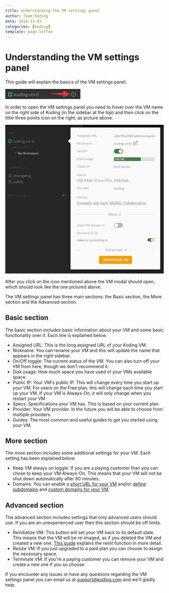 ```yaml
---
title: Understanding the VM settings panel
author: Team Koding
date: 2014-11-03
categories: [koding]
template: page.toffee
---
```


# Understanding the VM settings panel

This guide will explain the basics of the VM settings panel.

![VM Panel 1](uvms2.png)

In order to open the VM settings panel you need to hover over the VM name on the right side of Koding (in the sidebar at the top) and then click on the little three points icon on the right, as picture above.

![VM Panel 2](uvms1.png)

After you click on the icon mentioned above the VM modal should open, which should look like the one pictured above.

The VM settings panel has three main sections: the Basic section, the More section and the Advanced section.

## Basic section

The basic section includes basic information about your VM and some basic functionality over it. Each line is explained below.

* Assigned URL: This is the long assigned URL of your Koding VM.
* Nickname: You can rename your VM and this will update the name that appears in the right sidebar.
* On/Off toggle: The current status of the VM. You can also turn off your VM from here, though we don't recommend it.
* Disk usage: How much space you have used of your VMs available space.
* Public IP: Your VM's public IP. This will change every time you start up your VM. For users on the Free plan, this will change each time you start up your VM. If your VM is Always-On, it will only change when you restart your VM.
* Specs: Specifications your VM has. This is based on your current plan.
* Provider: Your VM provider. In the future you will be able to choose from multiple providers.
* Guides: The most common and useful guides to get you started using your VM.

## More section

The more section includes some additional settings for your VM. Each setting has been explained below.

* Keep VM always on toggle: If you are a paying customer than you can chose to keep your VM Always-On. This means that your VM will not be shut down automatically after 60 minutes.
* Domains: You can enable a [short URL for your VM](http://learn.koding.com/faq/vm-hostname/) and/or [define subdomains](http://learn.koding.com/faq/vm-hostname/) and [custom domains for your VM](http://learn.koding.com/guides/domains/).

## Advanced section

The advanced section includes settings that only advanced users should use. If you are an unexperienced user then this section should be off limits.

* Reinitialize VM: This button will set your VM back to its default state. This means that the VM will be re-imaged, as if you deleted the VM and created a new one. [This guide](/faq/vm-reinit/) explains the reinit function in more detail.
* Resize VM: If you just upgraded to a paid plan you can choose to assign the necessary space.
* Terminate VM: If you're a paying customer you can remove your VM and create a new one if you so choose.

If you encounter any issues or have any questions regarding the VM settings panel you can email us at [support@koding.com](mailto:support@koding.com) and we'll gladly help.

